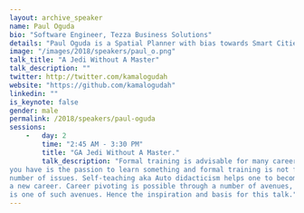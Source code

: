 ```yaml
---
layout: archive_speaker
name: Paul Oguda
bio: "Software Engineer, Tezza Business Solutions"
details: "Paul Oguda is a Spatial Planner with bias towards Smart Cities, an autodidact Programmer who loves Ruby but plays with Elixir/Erlang , Python, and Javascript at times. Furthermore, he loves GIS and Mapping and when not playing with computers he relaxes by watching local and international football. Currently Paul works at Research Solutions Africa as a location analyst."
image: "/images/2018/speakers/paul_o.png"
talk_title: "A Jedi Without A Master"
talk_description: ""
twitter: http://twitter.com/kamalogudah
website: "https://github.com/kamalogudah"
linkedin: ""
is_keynote: false
gender: male
permalink: /2018/speakers/paul-oguda
sessions:
    -   day: 2
        time: "2:45 AM - 3:30 PM"
        title: "GA Jedi Without A Master."
        talk_description: "Formal training is advisable for many careers. However there are situations where all
you have is the passion to learn something and formal training is not for you due to a
number of issues. Self-teaching aka Auto didacticism helps one to become versed in
a new career. Career pivoting is possible through a number of avenues, self-teaching
is one of such avenues. Hence the inspiration and basis for this talk."
---
```

